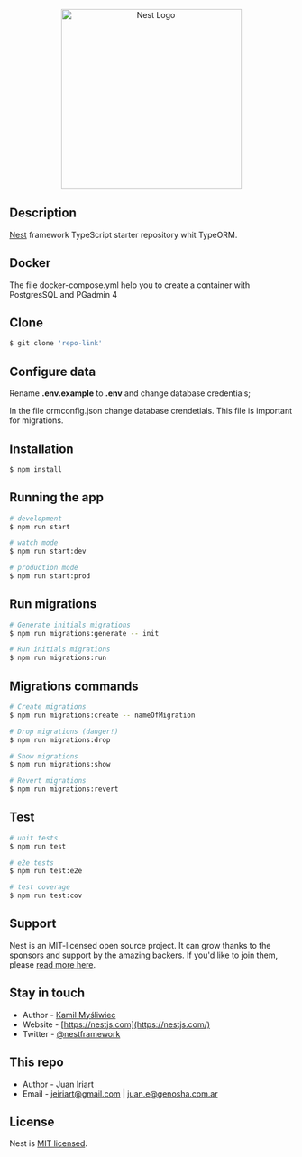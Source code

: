 <p align="center">
  <a href="http://nestjs.com/" target="blank"><img src="https://nestjs.com/img/logo_text.svg" width="320" alt="Nest Logo" /></a>
</p>

[circleci-image]: https://img.shields.io/circleci/build/github/nestjs/nest/master?token=abc123def456
[circleci-url]: https://circleci.com/gh/nestjs/nest


## Description

[Nest](https://github.com/nestjs/nest) framework TypeScript starter repository whit TypeORM.

## Docker

The file docker-compose.yml help you to create a container with PostgresSQL and PGadmin 4

## Clone

```bash
$ git clone 'repo-link'
```
## Configure data

Rename **.env.example** to **.env** and change database credentials;

In the file ormconfig.json change database crendetials. This file is important for migrations.

## Installation

```bash
$ npm install
```

## Running the app

```bash
# development
$ npm run start

# watch mode
$ npm run start:dev

# production mode
$ npm run start:prod
```

## Run migrations

```bash
# Generate initials migrations
$ npm run migrations:generate -- init

# Run initials migrations
$ npm run migrations:run
```

## Migrations commands

```bash
# Create migrations
$ npm run migrations:create -- nameOfMigration

# Drop migrations (danger!)
$ npm run migrations:drop

# Show migrations
$ npm run migrations:show

# Revert migrations
$ npm run migrations:revert
```

## Test

```bash
# unit tests
$ npm run test

# e2e tests
$ npm run test:e2e

# test coverage
$ npm run test:cov
```

## Support

Nest is an MIT-licensed open source project. It can grow thanks to the sponsors and support by the amazing backers. If you'd like to join them, please [read more here](https://docs.nestjs.com/support).

## Stay in touch

- Author - [Kamil Myśliwiec](https://kamilmysliwiec.com)
- Website - [https://nestjs.com](https://nestjs.com/)
- Twitter - [@nestframework](https://twitter.com/nestframework)

## This repo

- Author - Juan Iriart
- Email - [jeiriart@gmail.com](jeiriart@gmail.com) | [juan.e@genosha.com.ar](juan.e@genosha.com.ar)

## License

Nest is [MIT licensed](LICENSE).
